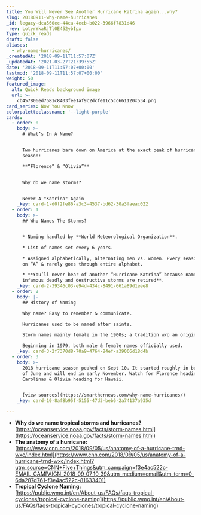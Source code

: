 ```yaml
---
title: You Will Never See Another Hurricane Katrina again...why?
slug: 20180911-why-name-hurricanes
_id: legacy-dca560ec-44ca-4ecb-b022-3966f7831d46
_rev: LotyrYkaRjTl0E452ybIpx
type: quick_reads
draft: false
aliases:
  - why-name-hurricanes/
_createdAt: '2018-09-11T11:57:07Z'
_updatedAt: '2021-03-27T21:39:55Z'
date: '2018-09-11T11:57:07+00:00'
lastmod: '2018-09-11T11:57:07+00:00'
weight: 50
featured_image:
  alt: Quick Reads background image
  url: >-
    cb457806ed7581c8403fee1af9c2dcfe11c5cc661120x534.png
card_series: Now You Know
colorpaletteclassname: '--light-purple'
cards:
  - order: 0
    body: >-
      # What’s In A Name?


      Two hurricanes bare down on America at the exact peak of hurricane
      season:  

      **“Florence” & “Olivia”**


      Why do we name storms?


      Never A "Katrina" Again
    _key: card-1-d0f2fe86-a3c3-4537-bd62-30a3faeac022
  - order: 1
    body: >-
      ## Who Names The Storms?


      * Naming handled by **World Meteorological Organization**.

      * List of names set every 6 years.

      * Assigned alphabetically, alternating men vs. women. Every season starts
      on “A” & rarely goes through entire alphabet.

      * **You’ll never hear of another “Hurricane Katrina” because names of
      infamous deadly and destructive storms are retired**.
    _key: card-2-39346c03-e94d-434c-8491-661a89d1eee8
  - order: 2
    body: |-
      ## History of Naming

      Why name? Easy to remember & communicate.

      Hurricanes used to be named after saints.

      Storm names mainly female in the 1900s; a tradition w/o an origin.

      Beginning in 1979, both male & female names officially used.
    _key: card-3-2f7370d8-70a9-4764-84ef-a39066d18d4b
  - order: 3
    body: >-
      2018 hurricane season peaked on Sept 10. It started roughly in beginning
      of June and will end in early November. Watch for Florence heading for the
      Carolinas & Olivia heading for Hawaii.


      [view sources](https://smarthernews.com/why-name-hurricanes/)
    _key: card-10-8af8b95f-5155-47d3-beb6-2a74137a935d

---
```

* **Why do we name tropical storms and hurricanes?**  
[https://oceanservice.noaa.gov/facts/storm-names.html](https://oceanservice.noaa.gov/facts/storm-names.html)
* **The anatomy of a hurricane:**  
[https://www.cnn.com/2018/09/05/us/anatomy-of-a-hurricane-trnd-wxc/index.html](https://www.cnn.com/2018/09/05/us/anatomy-of-a-hurricane-trnd-wxc/index.html?utm_source=CNN+Five+Things&utm_campaign=f3e4ac522c-EMAIL_CAMPAIGN_2018_09_07_10_39&utm_medium=email&utm_term=0_6da287d761-f3e4ac522c-81633401)
* **Tropical Cyclone Naming:**  
[https://public.wmo.int/en/About-us/FAQs/faqs-tropical-cyclones/tropical-cyclone-naming](https://public.wmo.int/en/About-us/FAQs/faqs-tropical-cyclones/tropical-cyclone-naming)